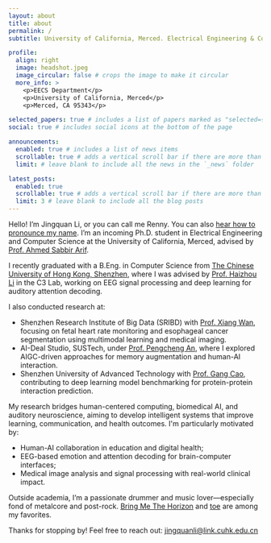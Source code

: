 ```yaml
---
layout: about
title: about
permalink: /
subtitle: University of California, Merced. Electrical Engineering & Computer Science. PhD Student.

profile:
  align: right
  image: headshot.jpeg
  image_circular: false # crops the image to make it circular
  more_info: >
    <p>EECS Department</p>
    <p>University of California, Merced</p>
    <p>Merced, CA 95343</p>

selected_papers: true # includes a list of papers marked as "selected={true}"
social: true # includes social icons at the bottom of the page

announcements:
  enabled: true # includes a list of news items
  scrollable: true # adds a vertical scroll bar if there are more than 3 news items
  limit: # leave blank to include all the news in the `_news` folder

latest_posts:
  enabled: true
  scrollable: true # adds a vertical scroll bar if there are more than 3 new posts items
  limit: 3 # leave blank to include all the blog posts
---
```


Hello! I’m Jingquan Li, or you can call me Renny. You can also <a href="https://www.name-coach.com/jingquan-li" target="_blank">hear how to pronounce my name</a>. I’m an incoming Ph.D. student in Electrical Engineering and Computer Science at the University of California, Merced, advised by <a href="https://www.asarif.com/" target="_blank">Prof. Ahmed Sabbir Arif</a>.

I recently graduated with a B.Eng. in Computer Science from <a href="https://www.cuhk.edu.cn/en" target="_blank">The Chinese University of Hong Kong, Shenzhen</a>, where I was advised by <a href="https://sds.cuhk.edu.cn/en/teacher/498" target="_blank">Prof. Haizhou Li</a> in the C3 Lab, working on EEG signal processing and deep learning for auditory attention decoding.

I also conducted research at:
- Shenzhen Research Institute of Big Data (SRIBD) with <a href="https://www.sribd.cn/en/teacher/28" target="_blank">Prof. Xiang Wan</a>, focusing on fetal heart rate monitoring and esophageal cancer segmentation using multimodal learning and medical imaging.
- AI-Deal Studio, SUSTech, under <a href="https://scholar.google.com/citations?user=8NN-2uYAAAAJ&hl=en" target="_blank">Prof. Pengcheng An</a>, where I explored AIGC-driven approaches for memory augmentation and human-AI interaction.
- Shenzhen University of Advanced Technology with <a href="https://www.suat-sz.edu.cn/info/1166/1788.htm" target="_blank">Prof. Gang Cao</a>, contributing to deep learning model benchmarking for protein-protein interaction prediction.

My research bridges human-centered computing, biomedical AI, and auditory neuroscience, aiming to develop intelligent systems that improve learning, communication, and health outcomes. I'm particularly motivated by:
- Human-AI collaboration in education and digital health;
- EEG-based emotion and attention decoding for brain-computer interfaces;
- Medical image analysis and signal processing with real-world clinical impact.

Outside academia, I’m a passionate drummer and music lover—especially fond of metalcore and post-rock. [Bring Me The Horizon](https://www.bmthofficial.com/) and [toe](https://www.toe.st/) are among my favorites.

Thanks for stopping by! Feel free to reach out: jingquanli@link.cuhk.edu.cn
